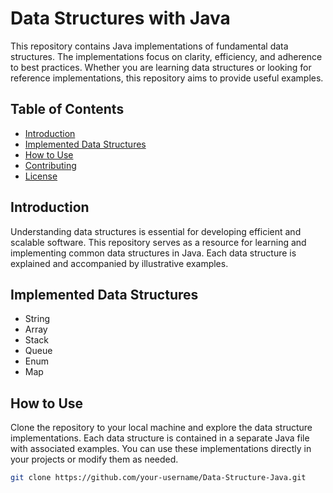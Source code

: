 # Data Structures with Java

This repository contains Java implementations of fundamental data structures. The implementations focus on clarity, efficiency, and adherence to best practices. Whether you are learning data structures or looking for reference implementations, this repository aims to provide useful examples.

## Table of Contents

- [Introduction](#introduction)
- [Implemented Data Structures](#implemented-data-structures)
- [How to Use](#how-to-use)
- [Contributing](#contributing)
- [License](#license)

## Introduction

Understanding data structures is essential for developing efficient and scalable software. This repository serves as a resource for learning and implementing common data structures in Java. Each data structure is explained and accompanied by illustrative examples.

## Implemented Data Structures

- String
- Array
- Stack
- Queue
- Enum
- Map



## How to Use

Clone the repository to your local machine and explore the data structure implementations. Each data structure is contained in a separate Java file with associated examples. You can use these implementations directly in your projects or modify them as needed.

```bash
git clone https://github.com/your-username/Data-Structure-Java.git

